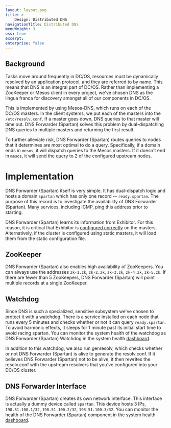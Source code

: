 ```yaml
---
layout: layout.pug
title: >
    Design: Distributed DNS
navigationTitle: Distributed DNS
menuWeight: 3
oss: true
excerpt:
enterprise: false
---
```


## Background
Tasks move around frequently in DC/OS, resources must be dynamically resolved by an application protocol, and they are referred to by name. This means that DNS is an integral part of DC/OS. Rather than implementing a ZooKeeper or Mesos client in every project, we've chosen DNS as the lingua franca for discovery amongst all of our components in DC/OS.

This is implemented by using Mesos-DNS, which runs on each of the DC/OS masters. In the client systems, we put each of the masters into the `/etc/resolv.conf`. If a master goes down, DNS queries to that master will time out. DNS Forwarder (Spartan) solves this problem by dual-dispatching DNS queries to multiple masters and returning the first result.

To further alleviate risk, DNS Forwarder (Spartan) routes queries to nodes that it determines are most optimal to do a query. Specifically, if a domain ends in `mesos`, it will dispatch queries to the Mesos masters. If it doesn't end in `mesos`, it will send the query to 2 of the configured upstream nodes.

# Implementation
DNS Forwarder (Spartan) itself is very simple. It has dual-dispatch logic and hosts a domain `spartan` which has only one record -- `ready.spartan`. The purpose of this record is to investigate the availability of DNS Forwarder (Spartan). Many services, including ICMP, ping this address prior to starting.

DNS Forwarder (Spartan) learns its information from Exhibitor. For this reason, it is critical that Exhibitor is [configured correctly][1] on the masters. Alternatively, if the cluster is configured using static masters, it will load them from the static configuration file.

## ZooKeeper
DNS Forwarder (Spartan) also enables high availability of ZooKeepers. You can always use the addresses `zk-1.zk`, `zk-2.zk`, `zk-3.zk`, `zk-4.zk`, `zk-5.zk`. If there are fewer than 5 ZooKeepers, DNS Forwarder (Spartan) will point multiple records at a single ZooKeeper.

## Watchdog
Since DNS is such a specialized, sensitive subsystem we've chosen to protect it with a watchdog. There is a service installed on each node that runs every 5 minutes and checks whether or not it can query `ready.spartan`. To avoid harmonic effects, it sleeps for 1 minute past its initial start time to avoid racing spartan. You can monitor the system health of the watchdog as DNS Forwarder (Spartan) Watchdog in the system health [dashboard][2].

In addition to this watchdog, we also run genresolv, which checks whether or not DNS Forwarder (Spartan) is alive to generate the resolv.conf. If it believes DNS Forwarder (Spartan) not to be alive, it then rewrites the resolv.conf with the upstream resolvers that you've configured into your DC/OS cluster.

## DNS Forwarder Interface
DNS Forwarder (Spartan) creates its own network interface. This interface is actually a dummy device called `spartan`. This device hosts 3 IPs, `198.51.100.1/32`, `198.51.100.2/32`, `198.51.100.3/32`. You can monitor the health of the DNS Forwarder (Spartan) component in the system health [dashboard][2].

[1]: /docs/1.9/installing/custom/configuration/configuration-parameters/
[2]: /docs/1.9/monitoring/
